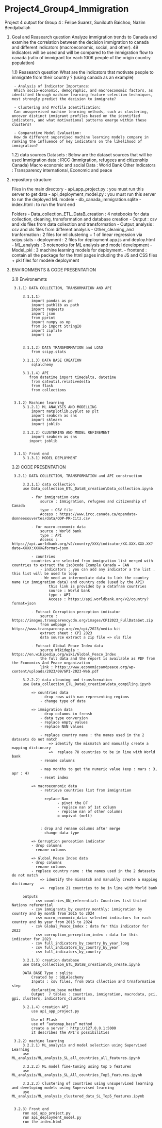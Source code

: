 # Project4_Group4_Immigration
Project 4 output for Group 4 : Felipe Suarez, Sunilduth Baichoo, Nazim Bendjaballah

1) Goal and Reasearch question
Analyze immigration trends to Canada and examine the correlation between 
the decision immigration to canada and different indicators (macroeconomic, social, and other).
49 indicators will be used and will be compared to the immigration flow to canada (ratio of immigrant for each 100K people of the origin country population)

    1.1) Reasearch question
        What are the indicators that motivate people to immigrate from their country ? (using canada as an example)

        - Analysis of Indicator Importance: 
        Which socio-economic, demographic, and macroeconomic factors, as identified through machine learning feature selection techniques, most strongly predict the decision to immigrate?

        - Clustering and Profile Identification: 
        Can unsupervised machine learning methods, such as clustering, uncover distinct immigrant profiles based on the identified indicators, and what motivational patterns emerge within these clusters?

        - Comparative Model Evaluation: 
        How do different supervised machine learning models compare in ranking the influence of key indicators on the likelihood of immigration?


    1.2) data sources
    Datasets : Below are the dataset sources that will be used
        Immigration data : IRCC (immigration, refugees and citizenship Canada)
        Macro economic and social Data : World Bank
        Other Indicators : Transparency international, Economic and peace 


2) repository structure
    
    Files in the main directory
        - api_app_project.py : you must run this server to get data
        - api_deployment_model.py : you must run this server to run the deployed ML modele
        - db_canada_immigration.sqlite
        - index.html : to run the front end

    Folders
        - Data_collection_ETL_DataB_creation : 4 notebooks for data collection, cleaning, transformation and database creation
        - Output : csv and xls files from data collection and transformation
        - Output_analysis : csv and xls files from different analysis
        - Other_cleaning_and tranformation : 2 files for ml clustering + 1 of linear regression via scipy.stats
        - deployment : 2 files for deployment app.js and deploy.html
        - ML_analysis : 3 notenooks for ML analysis and model development
        - Model_pkl : 3 machine learning models for deployment.
        - frontend : contain all the package for the html pages including the JS and CSS files + pkl files for modele deployment


3) ENVIRONMENTS & CODE PRESENTATION

    3.1) Environemnts 

        3.1.1) DATA COLLECTION, TRANSORMATION AND API

            3.1.1.1)
                import pandas as pd
                import pathlib as path
                import requests
                import json
                from pprint 
                import numpy as np
                from io import StringIO
                import zipfile
                import io


            3.1.1.2) DATA TRANSFORMATION and LOAD
                from scipy.stats 

            3.1.1.3) DATA BASE CREATION
                sqlalchemy 

            3.1.1.4) API
               from datetime import timedelta, datetime
                from dateutil.relativedelta 
                from flask           
                from collections


        3.1.2) Machine learning
            3.1.2.1) ML ANALYSIS AND MODELLING
                import matplotlib.pyplot as plt
                import seaborn as sns
                import sklearn
                import joblib

            3.1.2.2) CLUSTERING AND MODEL REFINEMENT
                import seaborn as sns
               import joblib

    
        3.1.3) Front end
            3.1.3.1) MODEL DEPLOYMENT


    3.2) CODE PRESENTATION

        3.2.1) DATA COLLECTION, TRANSFORMATION and API construction

            3.2.1.1) data collection
            use Data_collection_ETL_DataB_creation\Data_collection.ipynb

                - for immigration data 
                    source : Immigration, refugees and citizenship of Canada
                    type : CSV file
                    Access : https://www.ircc.canada.ca/opendata-donneesouvertes/data/ODP-PR-Citz.csv

                - for macro-economic data 
                    source : World bank
                    type : API
                    Access : https://api.worldbank.org/v2/country/XXX/indicator/XX.XXX.XXX.XX?date=XXXX:XXXX&format=json

                - countries
                countries are selected from immigration list merged with countries to extract the iso3code Example Canada = CAN
                    - indicators : you can add any indicator a the list . this list will be used to loop
                    - We need an intermediate data to link the country name (in immigration data) and country code (used by the API)
                        this link is provided by a datafram countries 
                        source : World bank
                        type : API
                        Access : https://api.worldbank.org/v2/country?format=json

                - Extract Corruption perception indicator
                    source : https://images.transparencycdn.org/images/CPI2023_FullDataSet.zip
                    from webpage : https://www.transparency.org/en/cpi/2023/media-kit
                    extract sheet : CPI 2023
                    data source extract a zip file => xls file

                - Extract Global Peace Index data
                    source Wikidepia : https://en.wikipedia.org/wiki/Global_Peace_Index
                    the full data and the report is available as PDF from the Economics And Peace organization
                    link : https://www.economicsandpeace.org/wp-content/uploads/2023/09/GPI-2023-Web.pdf

            3.2.2.2) data cleaning and transformation
            use Data_collection_ETL_DataB_creation\data_compiling.ipynb

                => countries data
                    - drop rows with nan representing regions
                    - change type of data

                => immigration data
                    - drop columns in frensh
                    - data type conversion
                    - replace empty values
                    - replace NAN values

                    - replace country name : the names used in the 2 datasets do not match
                        => identify the mismatch and manually create a mapping dictionary 
                        =>  replace 78 countries to be in line with World bank
                    - rename columns

                    - map months to get the numeric value (exp : mars : 3, apr : 4)
                    - reset index

                => macroeconomic data
                    - retrieve countries list from immigration
                    
                    - replace Nan
                            - pivot the DF 
                            - replace nan of 1st column
                            - replcae nan of other columns
                            = unpivot (melt) 


                    : drop and rename columns after merge
                    - change data type

                => Corruption perception indicator
                - drop columns
                - rename columns

                => Global Peace Index data
                - drop columns
                - rename columns
                - replace country name : the names used in the 2 datasets do not match
                    => identify the mismatch and manually create a mapping dictionary 
                    =>  replace 21 countries to be in line with World bank

            outputs
                - csv countries_UN_referential: Countries list United Nations referential 
                - csv immigrants_by_country_monthly: immigration by country and by month from 2015 to 2024
                - csv macro_economic_data: selected indicators for each country and by year from 2015 to 2024
                - csv Global_Peace_Index : data for this indicator for 2023
                - csv corruption_perception_index : data for this indicator for 2023
                - csv full_indicators_by_country_by_year_long
                - csv full_indicators_by_country_by_year
                - csv full_indicators_by_country

            3.2.1.3) creation database
            use Data_collection_ETL_DataB_creation\db_create.ipynb

            DATA BASE Type : sqlite
                Created by : SQLAlechemy
                Inputs : csv files, from Data cllection and trnaformation step
                declarative_base method
                Output  7 tables : countries, immigration, macrodata, pci, gpi, clusters, indicators_clusters
            
            3.2.1.4) creation API
                use api_app_project.py

                Use of Flask 
                use of “automap_base” method
                create a server : http://127.0.0.1:5000
                it describes the API’s possibilities

        3.2.2) machine learning
            3.2.2.1) ML_analysis and model selection using Supervised Learning
            use ML_analysis/ML_analysis_SL_all_countries_all_features.ipynb

            3.2.2.2) ML model fine-tuning using top 5 features 
            use ML_analysis/ML_analysis_SL_All_countries_Top5_features.ipynb

            3.2.2.3) Clustering of countries using unsupervised learning and developing models using Supervised learning
            use ML_analysis/ML_analysis_clustered_data_SL_Top5_features.ipynb


        3.2.3) Front end
            run api_app_project.py
            run api_deployment_model.py
            run the index.html
